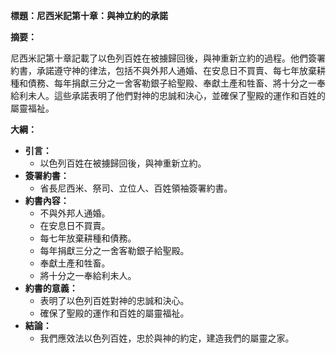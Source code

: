 **標題：尼西米記第十章：與神立約的承諾**

**摘要：**

尼西米記第十章記載了以色列百姓在被擄歸回後，與神重新立約的過程。他們簽署約書，承諾遵守神的律法，包括不與外邦人通婚、在安息日不買賣、每七年放棄耕種和債務、每年捐獻三分之一舍客勒銀子給聖殿、奉獻土產和牲畜、將十分之一奉給利未人。這些承諾表明了他們對神的忠誠和決心，並確保了聖殿的運作和百姓的屬靈福祉。

**大綱：**

* **引言：**
    * 以色列百姓在被擄歸回後，與神重新立約。
* **簽署約書：**
    * 省長尼西米、祭司、立位人、百姓領袖簽署約書。
* **約書內容：**
    * 不與外邦人通婚。
    * 在安息日不買賣。
    * 每七年放棄耕種和債務。
    * 每年捐獻三分之一舍客勒銀子給聖殿。
    * 奉獻土產和牲畜。
    * 將十分之一奉給利未人。
* **約書的意義：**
    * 表明了以色列百姓對神的忠誠和決心。
    * 確保了聖殿的運作和百姓的屬靈福祉。
* **結論：**
    * 我們應效法以色列百姓，忠於與神的約定，建造我們的屬靈之家。
